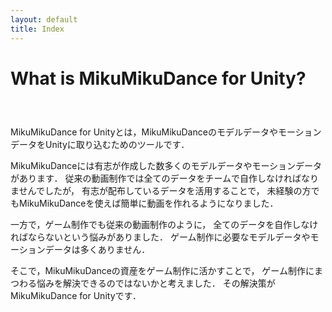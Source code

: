 ```yaml
---
layout: default
title: Index
---
```


What is MikuMikuDance for Unity?
　
===========

MikuMikuDance for Unityとは，MikuMikuDanceのモデルデータやモーションデータをUnityに取り込むためのツールです．

MikuMikuDanceには有志が作成した数多くのモデルデータやモーションデータがあります．
従来の動画制作では全てのデータをチームで自作しなければなりませんでしたが，
有志が配布しているデータを活用することで，
未経験の方でもMikuMikuDanceを使えば簡単に動画を作れるようになりました．

一方で，ゲーム制作でも従来の動画制作のように，
全てのデータを自作しなければならないという悩みがありました．
ゲーム制作に必要なモデルデータやモーションデータは多くありません．

そこで，MikuMikuDanceの資産をゲーム制作に活かすことで，
ゲーム制作にまつわる悩みを解決できるのではないかと考えました．
その解決策がMikuMikuDance for Unityです．

